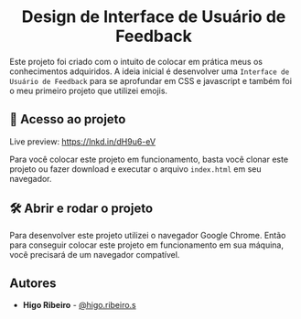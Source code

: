 <h1 align="center"> Design de Interface de Usuário de Feedback </h1>

Este projeto foi criado com o intuito de colocar em prática meus
os conhecimentos adquiridos. A ideia inicial é desenvolver
uma `Interface de Usuário de Feedback` para se aprofundar em CSS e javascript e também foi o meu primeiro projeto que utilizei emojis.

## 📁 Acesso ao projeto

Live preview: https://lnkd.in/dH9u6-eV

Para você colocar este projeto em funcionamento, basta você clonar este
projeto ou fazer download e executar o arquivo `index.html` em seu
navegador.

## 🛠️ Abrir e rodar o projeto

Para desenvolver este projeto utilizei o navegador Google Chrome.
Então para conseguir colocar este projeto em funcionamento em sua máquina,
você precisará de um navegador compatível.

## Autores

- **Higo Ribeiro** - [@higo.ribeiro.s](https://www.instagram.com/higo.ribeiro.s/)

